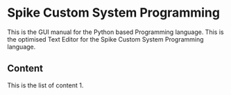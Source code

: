 # Spike Custom System Programming

This is the GUI manual for the Python based Programming language. This is the optimised Text Editor for the Spike Custom System Programming language.

## Content

This is the list of content
1.
